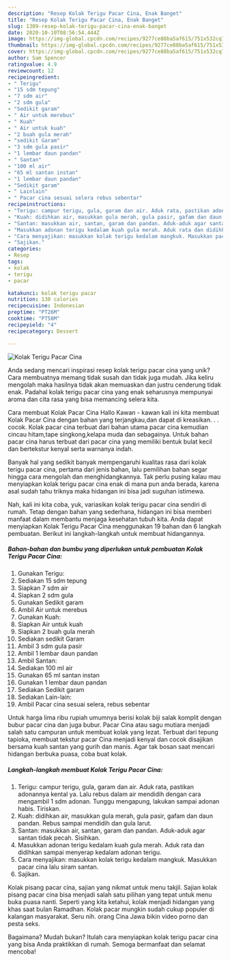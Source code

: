 ```yaml
---
description: "Resep Kolak Terigu Pacar Cina, Enak Banget"
title: "Resep Kolak Terigu Pacar Cina, Enak Banget"
slug: 1309-resep-kolak-terigu-pacar-cina-enak-banget
date: 2020-10-10T08:56:54.444Z
image: https://img-global.cpcdn.com/recipes/9277ce88ba5af615/751x532cq70/kolak-terigu-pacar-cina-foto-resep-utama.jpg
thumbnail: https://img-global.cpcdn.com/recipes/9277ce88ba5af615/751x532cq70/kolak-terigu-pacar-cina-foto-resep-utama.jpg
cover: https://img-global.cpcdn.com/recipes/9277ce88ba5af615/751x532cq70/kolak-terigu-pacar-cina-foto-resep-utama.jpg
author: Sam Spencer
ratingvalue: 4.9
reviewcount: 12
recipeingredient:
- " Terigu"
- "15 sdm tepung"
- "7 sdm air"
- "2 sdm gula"
- "Sedikit garam"
- " Air untuk merebus"
- " Kuah"
- " Air untuk kuah"
- "2 buah gula merah"
- "sedikit Garam"
- "3 sdm gula pasir"
- "1 lembar daun pandan"
- " Santan"
- "100 ml air"
- "65 ml santan instan"
- "1 lembar daun pandan"
- "Sedikit garam"
- " Lainlain"
- " Pacar cina sesuai selera rebus sebentar"
recipeinstructions:
- "Terigu: campur terigu, gula, garam dan air. Aduk rata, pastikan adonannya kental ya. Lalu rebus dalam air mendidih dengan cara mengambil 1 sdm adonan. Tunggu mengapung, lakukan sampai adonan habis. Tiriskan."
- "Kuah: didihkan air, masukkan gula merah, gula pasir, gafam dan daun pandan. Rebus sampai mendidih dan gula larut."
- "Santan: masukkan air, santan, garam dan pandan. Aduk-aduk agar santan tidak pecah. Sisihkan."
- "Masukkan adonan terigu kedalam kuah gula merah. Aduk rata dan didihkan sampai menyerap kedalam adonan terigu."
- "Cara menyajikan: masukkan kolak terigu kedalam mangkuk. Masukkan pacar cina lalu siram santan."
- "Sajikan."
categories:
- Resep
tags:
- kolak
- terigu
- pacar

katakunci: kolak terigu pacar 
nutrition: 130 calories
recipecuisine: Indonesian
preptime: "PT26M"
cooktime: "PT58M"
recipeyield: "4"
recipecategory: Dessert

---
```



![Kolak Terigu Pacar Cina](https://img-global.cpcdn.com/recipes/9277ce88ba5af615/751x532cq70/kolak-terigu-pacar-cina-foto-resep-utama.jpg)

Anda sedang mencari inspirasi resep kolak terigu pacar cina yang unik? Cara membuatnya memang tidak susah dan tidak juga mudah. Jika keliru mengolah maka hasilnya tidak akan memuaskan dan justru cenderung tidak enak. Padahal kolak terigu pacar cina yang enak seharusnya mempunyai aroma dan cita rasa yang bisa memancing selera kita.

Cara membuat Kolak Pacar Cina Hallo Kawan - kawan kali ini kita membuat Kolak Pacar Cina dengan bahan yang terjangkau,dan dapat di kreasikan. . . cocok. Kolak pacar cina terbuat dari bahan utama pacar cina kemudian cincau hitam,tape singkong,kelapa muda dan sebagainya. Untuk bahan pacar cina harus terbuat dari pacar cina yang memiliki bentuk bulat kecil dan bertekstur kenyal serta warnanya indah.

Banyak hal yang sedikit banyak mempengaruhi kualitas rasa dari kolak terigu pacar cina, pertama dari jenis bahan, lalu pemilihan bahan segar hingga cara mengolah dan menghidangkannya. Tak perlu pusing kalau mau menyiapkan kolak terigu pacar cina enak di mana pun anda berada, karena asal sudah tahu triknya maka hidangan ini bisa jadi suguhan istimewa.


Nah, kali ini kita coba, yuk, variasikan kolak terigu pacar cina sendiri di rumah. Tetap dengan bahan yang sederhana, hidangan ini bisa memberi manfaat dalam membantu menjaga kesehatan tubuh kita. Anda dapat menyiapkan Kolak Terigu Pacar Cina menggunakan 19 bahan dan 6 langkah pembuatan. Berikut ini langkah-langkah untuk membuat hidangannya.

<!--inarticleads1-->

##### Bahan-bahan dan bumbu yang diperlukan untuk pembuatan Kolak Terigu Pacar Cina:

1. Gunakan  Terigu:
1. Sediakan 15 sdm tepung
1. Siapkan 7 sdm air
1. Siapkan 2 sdm gula
1. Gunakan Sedikit garam
1. Ambil  Air untuk merebus
1. Gunakan  Kuah:
1. Siapkan  Air untuk kuah
1. Siapkan 2 buah gula merah
1. Sediakan sedikit Garam
1. Ambil 3 sdm gula pasir
1. Ambil 1 lembar daun pandan
1. Ambil  Santan:
1. Sediakan 100 ml air
1. Gunakan 65 ml santan instan
1. Gunakan 1 lembar daun pandan
1. Sediakan Sedikit garam
1. Sediakan  Lain-lain:
1. Ambil  Pacar cina sesuai selera, rebus sebentar


Untuk harga lima ribu rupiah umumnya berisi kolak biji salak komplit dengan bubur pacar cina dan juga bubur. Pacar Cina atau sagu mutiara menjadi salah satu campuran untuk membuat kolak yang lezat. Terbuat dari tepung tapioka, membuat tekstur pacar Cina menjadi kenyal dan cocok disajikan bersama kuah santan yang gurih dan manis. Agar tak bosan saat mencari hidangan berbuka puasa, coba buat kolak. 

<!--inarticleads2-->

##### Langkah-langkah membuat Kolak Terigu Pacar Cina:

1. Terigu: campur terigu, gula, garam dan air. Aduk rata, pastikan adonannya kental ya. Lalu rebus dalam air mendidih dengan cara mengambil 1 sdm adonan. Tunggu mengapung, lakukan sampai adonan habis. Tiriskan.
1. Kuah: didihkan air, masukkan gula merah, gula pasir, gafam dan daun pandan. Rebus sampai mendidih dan gula larut.
1. Santan: masukkan air, santan, garam dan pandan. Aduk-aduk agar santan tidak pecah. Sisihkan.
1. Masukkan adonan terigu kedalam kuah gula merah. Aduk rata dan didihkan sampai menyerap kedalam adonan terigu.
1. Cara menyajikan: masukkan kolak terigu kedalam mangkuk. Masukkan pacar cina lalu siram santan.
1. Sajikan.


Kolak pisang pacar cina, sajian yang nikmat untuk menu takjil. Sajian kolak pisang pacar cina bisa menjadi salah satu pilihan yang tepat untuk menu buka puasa nanti. Seperti yang kita ketahui, kolak menjadi hidangan yang khas saat bulan Ramadhan. Kolak pacar mungkin sudah cukup populer di kalangan masyarakat. Seru nih. orang Cina Jawa bikin video porno dan pesta seks. 

Bagaimana? Mudah bukan? Itulah cara menyiapkan kolak terigu pacar cina yang bisa Anda praktikkan di rumah. Semoga bermanfaat dan selamat mencoba!
